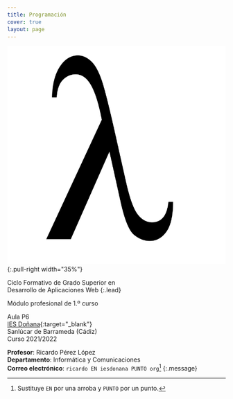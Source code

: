 ```yaml
---
title: Programación
cover: true
layout: page
---
```


![Lambda](assets/img/lambda.svg){:.pull-right width="35%"}

Ciclo Formativo de Grado Superior en<br>
Desarrollo de Aplicaciones Web
{:.lead}

Módulo profesional de 1.º curso

Aula P6<br>
[IES Doñana](http://www.iesdonana.org){:target="_blank"}<br>
Sanlúcar de Barrameda (Cádiz)<br>
Curso 2021/2022

**Profesor**: Ricardo Pérez López<br>
**Departamento**: Informática y Comunicaciones<br>
**Correo electrónico**: `ricardo EN iesdonana PUNTO org`[^correo]
{:.message}

[^correo]: Sustituye `EN` por una arroba y `PUNTO` por un punto.
